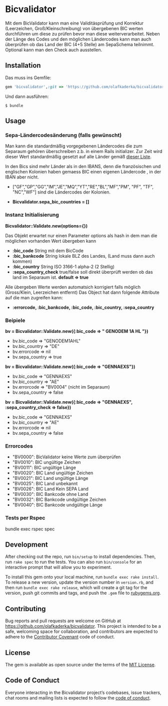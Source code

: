 # Bicvalidator
Mit dem BicValidator kann man eine Validitäsprüfung und Korrektur (Leerzeichen, Groß/Kleinschreibung) von übergebenen BIC werten durchführen um diese zu prüfen bevor man diese weiterverarbeitet.
Neben der Länge des Codes und den möglichen Ländercodes kann man auch überprüfen ob das Land der BIC (4+5 Stelle) am SepaSchema teilnimmt. 
Optional kann man den Check auch ausstellen.


## Installation

Das muss ins Gemfile:

```ruby
gem 'bicvalidator',:git => 'https://github.com/olafkaderka/bicvalidator.git', :branch => 'master'
```

Und dann ausführen:

    $ bundle

## Usage

### Sepa-Ländercodesänderung (falls gewünscht)
Man kann die standardmäßig vorgegebenen Ländercodes die zum Separaum gehören überschreiben z.b. in einem Rails initializer.
Zur Zeit wird dieser Wert standardmäßig gesetzt auf alle Länder gemäß [dieser Liste](https://wiki.xmldation.com/Support/EPC/List_of_SEPA_countries).

In den Bics sind mehr Länder als in den IBANS, denn die französischen und englischen Kolonien haben gemaess BIC einen eigenen Ländercode , in der IBAN aber nicht. 
* ["GF","GP","GG","IM","JE","MQ","YT","RE","BL","MF","PM", "PF", "TF", "NC","WF"] sind die Ländercodes der Kolonien.

* **Bicvalidator.sepa_bic_countries = []**

### Instanz Initialisierung
**Bicvalidator::Validate.new(options={})**

Das Objekt erwartet nur einen Parameter options als hash in dem man die möglichen vorhanden Wert übergeben kann
* **:bic_code** String mit dem BicCode
* **:bic_bankcode** String lokale BLZ des Landes, (Land muss dann auch kommen)
* **:bic_country** String ISO 3166-1 alpha-2 (2 Stellig)
* **:sepa_country_check** true/false soll direkt überprüft werden ob das land im Separaum ist. **default => true**

Alle übergeben Werte werden automatsich korrigiert falls möglich (Gross/Klein, Leerzeichen entfernt)
Das Object hat dann folgende Attribute auf die man zugreifen kann:
* **:errorcode, :bic_bankcode, :bic_code, :bic_country, :sepa_country**

### Beipiele
**bv = Bicvalidator::Validate.new({:bic_code  => " GENODEM 1A HL "})**
  * bv.bic_code => "GENODEM1AHL"
  * bv.bic_country => "DE"
  * bv.errorcode => nil
  * bv.sepa_country => true

**bv = Bicvalidator::Validate.new({:bic_code  => "GENNAEXS"})**
  * bv.bic_code => "GENNAEXS"
  * bv.bic_country => "AE"
  * bv.errorcode => "BV0004" (nicht im Separaum)
  * bv.sepa_country => false

**bv = Bicvalidator::Validate.new({:bic_code  => "GENNAEXS", :sepa_country_check => false})**
  * bv.bic_code => "GENNAEXS"
  * bv.bic_country => "AE"
  * bv.errorcode => nil
  * bv.sepa_country => false


### Errorcodes

* "BV0000": BicValidator keine Werte zum überprüfen
* "BV0010": BIC ungültige Zeichen
* "BV0011": BIC ungültige Länge
* "BV0020": BIC Land ungültige Zeichen
* "BV0021": BIC Land ungültige Länge
* "BV0025": BIC Land unbekannt
* "BV0026": BIC Land Kein SEPA Land
* "BV0030": BIC Bankcode ohne Land
* "BV0032": BIC Bankcode undgültige Zeichen
* "BV0040": BIC Bankcode undgültige Länge


### Tests per Rspec
bundle exec rspec spec

## Development

After checking out the repo, run `bin/setup` to install dependencies. Then, run `rake spec` to run the tests. You can also run `bin/console` for an interactive prompt that will allow you to experiment.

To install this gem onto your local machine, run `bundle exec rake install`. To release a new version, update the version number in `version.rb`, and then run `bundle exec rake release`, which will create a git tag for the version, push git commits and tags, and push the `.gem` file to [rubygems.org](https://rubygems.org).

## Contributing

Bug reports and pull requests are welcome on GitHub at https://github.com/olafkaderka/bicvalidator. This project is intended to be a safe, welcoming space for collaboration, and contributors are expected to adhere to the [Contributor Covenant](http://contributor-covenant.org) code of conduct.

## License

The gem is available as open source under the terms of the [MIT License](http://opensource.org/licenses/MIT).

## Code of Conduct

Everyone interacting in the Bicvalidator project’s codebases, issue trackers, chat rooms and mailing lists is expected to follow the [code of conduct](https://github.com/olafkaderka/bicvalidator/blob/master/CODE_OF_CONDUCT.md).
